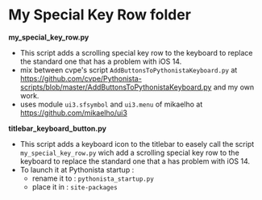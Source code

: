 # My Special Key Row folder

**my_special_key_row.py**

* This script adds a scrolling special key row to the keyboard
to replace the standard one that has a problem with iOS 14.
* mix between cvpe's script `AddButtonsToPythonistaKeyboard.py`
 at https://github.com/cvpe/Pythonista-scripts/blob/master/AddButtonsToPythonistaKeyboard.py and my own work.
* uses module `ui3.sfsymbol` and `ui3.menu` of mikaelho
at https://github.com/mikaelho/ui3

**titlebar_keyboard_button.py**

* This script adds a keyboard icon to the titlebar to easely call the script `my_special_key_row.py` wich add a scrolling special key row to the keyboard to replace the standard one that a has problem with iOS 14.
* To launch it at Pythonista startup :
	- rename it to : `pythonista_startup.py`
	- place it in : `site-packages`
